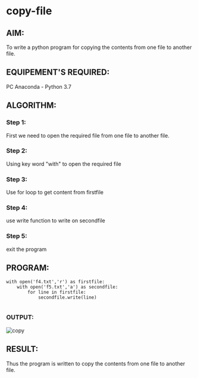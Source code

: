 # copy-file
## AIM:
To write a python program for copying the contents from one file to another file.
## EQUIPEMENT'S REQUIRED: 
PC
Anaconda - Python 3.7
## ALGORITHM: 
### Step 1:
First we need to open the required file from one file to another file.
### Step 2: 
 Using key word "with" to open the required file
### Step 3: 
Use for loop to get content from firstfile
### Step 4:  
use write function to write on secondfile
### Step 5: 
exit the program

## PROGRAM:
```
with open('f4.txt','r') as firstfile:
    with open('f5.txt','a') as secondfile:
        for line in firstfile:
            secondfile.write(line)
            
```
### OUTPUT:
![copy](https://user-images.githubusercontent.com/121165786/214784819-e9c14d60-b16d-46b2-9fdf-6f2d3c8faeba.png)



## RESULT:
Thus the program is written to copy the contents from one file to another file.
